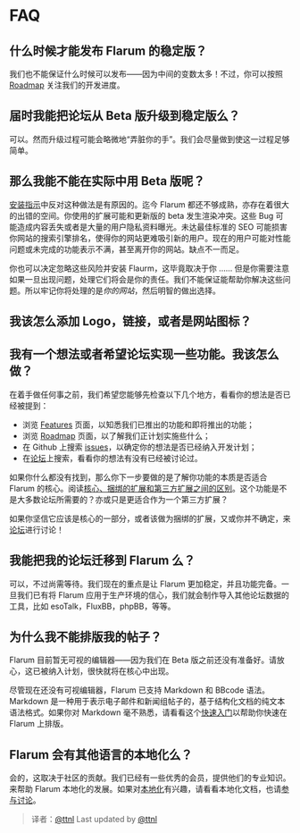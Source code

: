 # FAQ

## 什么时候才能发布 Flarum 的稳定版？

我们也不能保证什么时候可以发布——因为中间的变数太多！不过，你可以按照 [Roadmap](http://flarum.org/roadmap) 关注我们的开发进度。

## 届时我能把论坛从 Beta 版升级到稳定版么？

可以。然而升级过程可能会略微地“弄脏你的手”。我们会尽量做到使这一过程足够简单。

## 那么我能不能在实际中用 Beta 版呢？

[安装指示]()中反对这种做法是有原因的。迄今 Flarum 都还不够成熟，亦存在着很大的出错的空间。你使用的扩展可能和更新版的 beta 发生渲染冲突。这些 Bug 可能造成内容丢失或者是大量的用户隐私资料曝光。未达最佳标准的 SEO 可能损害你网站的搜索引擎排名，使得你的网站更难吸引新的用户。现在的用户可能对性能问题或未完成的功能表示不满，甚至离开你的网站。缺点不一而足。

你也可以决定忽略这些风险并安装 Flaurm，这毕竟取决于你 …… 但是你需要注意如果一旦出现问题，处理它们将会是你的责任。我们不能保证能帮助你解决这些问题。所以牢记你将处理的是*你的网站*，然后明智的做出选择。

## 我该怎么添加 Logo，链接，或者是网站图标？


## 我有一个想法或者希望论坛实现一些功能。我该怎么做？

在着手做任何事之前，我们希望您能够先检查以下几个地方，看看你的想法是否已经被提到：

* 浏览 [Features](http://flarum.org/features/) 页面，以知悉我们已推出的功能和即将推出的功能；
* 浏览 [Roadmap](https://github.com/justjavac/flarum/issues/3) 页面，以了解我们正计划实施些什么；
* 在 Github 上搜索 [issues](https://github.com/issues?utf8=%E2%9C%93&q=is%3Aopen+is%3Aissue+user%3Aflarum+)，以确定你的想法是否已经纳入开发计划；
* 在[论坛](http://discuss.flarum.org)上搜索，看看你的想法有没有已经被讨论过。

如果你什么都没有找到，那么你下一步要做的是了解你功能的本质是否适合 Flarum 的核心。阅读[核心、捆绑的扩展和第三方扩展之间的区别](../extend/introduction.md)。这个功能是不是大多数论坛所需要的？亦或只是更适合作为一个第三方扩展？

如果你坚信它应该是核心的一部分，或者该做为捆绑的扩展，又或你并不确定，来[论坛](https://discuss.flarum.org/t/features)进行讨论！


## 我能把我的论坛迁移到 Flarum 么？

可以，不过尚需等待。我们现在的重点是让 Flarum 更加稳定，并且功能完备。一旦我们已有将 Flarum 应用于生产环境的信心，我们就会制作导入其他论坛数据的工具，比如 esoTalk，FluxBB，phpBB，等等。

## 为什么我不能排版我的帖子？

Flarum 目前暂无可视的编辑器――因为我们在 Beta 版之前还没有准备好。请放心，这已被纳入计划，很快就将在核心中出现。

尽管现在还没有可视编辑器，Flarum 已支持 Markdown 和 BBcode 语法。Markdown 是一种用于表示电子邮件和新闻组帖子的，基于结构化文档的纯文本语法格式。如果你对 Markdown 毫不熟悉，请看看这个[快速入门](http://justjavac.com/jekyll/2012/03/31/markdown-basics.html)以帮助你快速在 Flarum 上排版。

## Flarum 会有其他语言的本地化么？

会的，这取决于社区的贡献。我们已经有一些优秀的会员，提供他们的专业知识。来帮助 Flarum 本地化的发展。如果对[本地化](../translate/localization.md)有兴趣，请看看本地化文档，也请[参与讨论](http://discuss.flarum.org/d/336-potential-l10n-stumbling-blocks)。

> 译者：[@ttnl](https://github.com/ttnl)
> Last updated by [@ttnl](https://github.com/ttnl)
